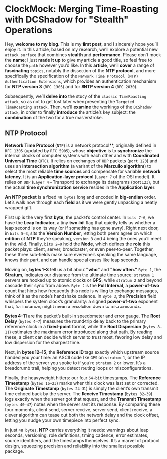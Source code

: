 # ClockMock: Merging Time‑Roasting with DCShadow for "Stealth" Operations

Hey, **welcome to my blog**. This is my **first post**, and I sincerely hope you’ll enjoy it. In this article, based on my research, we’ll explore a potential new `attack surface` that combines **stealth** and **performance**. Please don’t mock the **name**; I just **made it up** to give my article a good title, so feel free to choose the `path` however you’d like. In this **article**, we’ll **cover** a range of **fascinating** `topics`, notably the dissection of the **NTP protocol**, and more specifically the specification of the `Network Time Protocol (NTP) Authentication Extensions`, which provides an authentication mechanism for **NTP version 3** (`RFC 1305`) and for **SNTP version 4** (`RFC 2030`). 

Subsequently, we’ll **delve into** the study of the `classic TimeRoasting attack`, so as not to get lost later when presenting the `Targeted TimeRoasting attack`. Then, we’ll **examine** the workings of the `DCShadow attack`, in order to finally **introduce** the article’s key subject: the **combination** of the two for a true masterstroke.

## NTP Protocol

**Network Time Protocol** (`NTP`) is a network protocol**, originally defined in `RFC 1305` (updated by `RFC 5905`), whose **objective** is to **synchronize** the internal clocks of computer systems with each other and with **Coordinated Universal Time** (`UTC`). It relies on exchanges of `UDP` packets (`port 123`) and uses an **intersection algorithm** (a variant of the **Marzullo algorithm**) to select the most reliable **time sources** and compensate for variable **network latency**. It is an **Application‑layer protocol** (`Layer 7` of the OSI model). It relies on `UDP` (`Layer 4` – Transport) to exchange its datagrams (port `123`), but the actual **time synchronization service** resides in the **Application layer**.

**An NTP packet** is a fixed `48 bytes` long and encoded in **big‑endian** order. Let’s walk now through each **field** as if we were gently unpacking a neatly wrapped gift.

First up is the very first **byte**, the packet’s control center. In `bits 7–6`, we have the **Leap Indicator**, a tiny **two‑bit** flag that quietly tells us whether a leap second is on its way (or if something has gone awry). Right next door, in `bits 5–3`, sits the **Version Number**, letting both peers agree on which **edition** of **NTP** they’re speaking, `version 3` and `4` being the ones you’ll meet in the wild. Finally, `bits 2–0` hold the **Mode**, which defines the **role** this packet plays: client, server, broadcaster, or even peer‑to‑peer. Together, these three sub‑fields make sure everyone’s speaking the same language, knows their part, and can handle special cases like leap seconds.

Moving on, **bytes 1–3** tell us a bit about **"who"** and **"how often."** `Byte 1`, the **Stratum**, indicates our distance from the ultimate time source: `stratum 1` servers are hooked up to atomic clocks or **GPS**, while `stratum 2` and beyond cascade their sync from above. `Byte 2` is the **Poll Interval**, a **power‑of‑two** count that hints how frequently this node is willing to exchange messages, think of it as the node’s handshake cadence. In `Byte 3`, the **Precision** field whispers the system clock’s granularity: a signed **power‑of‑two** exponent that, for instance, might mean a resolution down to microseconds.

**Bytes 4–11** are the packet’s built‑in speedometer and error gauge. The **Root Delay** (`bytes 4–7`) measures the round‑trip delay back to the primary reference clock in a **fixed‑point** format, while the **Root Dispersion** (`bytes 8–11`) estimates the maximum error introduced along that path. By reading these, a client can decide which server to trust most, favoring low delay and low dispersion for the sharpest time.

Next, in **bytes 12–15**, the **Reference ID** tags exactly which upstream source handed you your time: an ASCII code like `GPS` on `stratum 1`, or the IP address of the server you spoke to if you’re `stratum 2` or lower. It’s a breadcrumb trail, helping you detect routing loops or misconfigurations.

Finally, the heavyweight hitters: our four `64‑bit` timestamps. The **Reference Timestamp** (`bytes 16–23`) marks when this clock was last set or corrected. The **Originate Timestamp** (`bytes 24–31`) is simply the client’s own transmit time echoed back by the server. The **Receive Timestamp** (`bytes 32–39`) logs exactly when the server got that request, and the **Transmit Timestamp** (`bytes 40–47`) notes when the server sent its response. By comparing these four moments, client send, server receive, server send, client receive, a clever algorithm can tease out both the network delay and the clock offset, letting you nudge your own timepiece into perfect sync.

In just `48 bytes`, **NTP** carries everything it needs: warnings about leap seconds, versioning, role definitions, timing cadence, error estimates, source identifiers, and the timestamps themselves. It’s a marvel of protocol design, squeezing precision and reliability into the smallest possible package.
